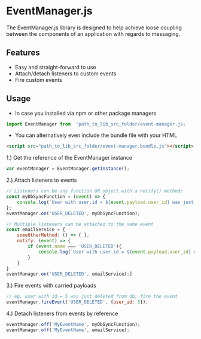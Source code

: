 # EventManager.js

The EventManager.js library is designed to help achieve loose coupling between the components of an application with regards to messaging.

## Features

- Easy and straight-forward to use
- Attach/detach listeners to custom events
- Fire custom events


## Usage
- In case you installed via npm or other package managers  
```js
import EventManager from  'path_to_lib_src_folder/event-manager.js;
```

- You can alternatively even include the bundle file with your HTML  
```html
<script src="path_to_lib_src_folder/event-manager.bundle.js"></script>
```


1.) Get the reference of the EventManager instance  
```js
var eventManager = EventManager.getInstance();
```


2.) Attach listeners to events
```js
// Listeners can be any function OR object with a notify() method;
const myDbSyncFunction = (event) => { 
    console.log(`User with user.id = ${event.payload.user_id} was just deleted. Syncing databases...`);
};
eventManager.on('USER_DELETED', myDbSyncFunction);

// Multiple listeners can be attached to the same event
const emailService = { 
    someOtherMethod: () => { },
    notify: (event) => {
        if (event.name === 'USER_DELETED'){
            console.log(`User with user.id = ${event.payload.user_id} was just deleted. Sending email...`);
        }
    }
}
eventManager.on('USER_DELETED', emailService);]
```


3.) Fire events with carried payloads
```js
// eg. user with id = 5 was just deleted from db, fire the event
eventManager.fireEvent('USER_DELETED', {user_id: 5});
```


4.) Detach listeners from events by reference
```js
eventManager.off('MyEventName', myDbSyncFunction);
eventManager.off('MyEventName', emailService);
```
